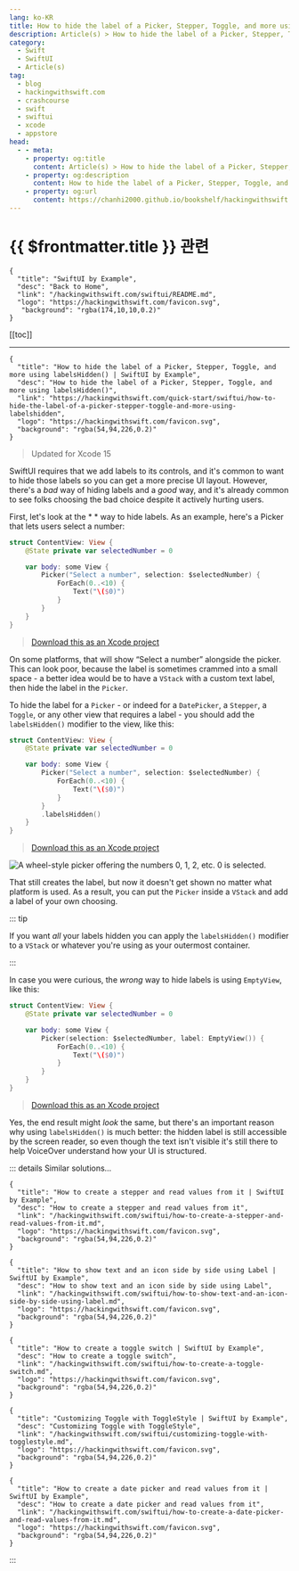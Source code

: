 ```yaml
---
lang: ko-KR
title: How to hide the label of a Picker, Stepper, Toggle, and more using labelsHidden()
description: Article(s) > How to hide the label of a Picker, Stepper, Toggle, and more using labelsHidden()
category:
  - Swift
  - SwiftUI
  - Article(s)
tag: 
  - blog
  - hackingwithswift.com
  - crashcourse
  - swift
  - swiftui
  - xcode
  - appstore
head:
  - - meta:
    - property: og:title
      content: Article(s) > How to hide the label of a Picker, Stepper, Toggle, and more using labelsHidden()
    - property: og:description
      content: How to hide the label of a Picker, Stepper, Toggle, and more using labelsHidden()
    - property: og:url
      content: https://chanhi2000.github.io/bookshelf/hackingwithswift.com/swiftui/how-to-hide-the-label-of-a-picker-stepper-toggle-and-more-using-labelshidden.html
---
```


# {{ $frontmatter.title }} 관련

```component VPCard
{
  "title": "SwiftUI by Example",
  "desc": "Back to Home",
  "link": "/hackingwithswift.com/swiftui/README.md",
  "logo": "https://hackingwithswift.com/favicon.svg",
   "background": "rgba(174,10,10,0.2)"
}
```

[[toc]]

---

```component VPCard
{
  "title": "How to hide the label of a Picker, Stepper, Toggle, and more using labelsHidden() | SwiftUI by Example",
  "desc": "How to hide the label of a Picker, Stepper, Toggle, and more using labelsHidden()",
  "link": "https://hackingwithswift.com/quick-start/swiftui/how-to-hide-the-label-of-a-picker-stepper-toggle-and-more-using-labelshidden",
  "logo": "https://hackingwithswift.com/favicon.svg",
  "background": "rgba(54,94,226,0.2)"
}
```

> Updated for Xcode 15

SwiftUI requires that we add labels to its controls, and it's common to want to hide those labels so you can get a more precise UI layout. However, there's a *bad* way of hiding labels and a *good* way, and it's already common to see folks choosing the bad choice despite it actively hurting users.

First, let's look at the *  * way to hide labels. As an example, here's a Picker that lets users select a number:

```swift
struct ContentView: View {
    @State private var selectedNumber = 0

    var body: some View {
        Picker("Select a number", selection: $selectedNumber) {
            ForEach(0..<10) {
                Text("\($0)")
            }
        }
    }
}
```

> [<FontIcon icon="fas fa-file-zipper"/>Download this as an Xcode project](https://hackingwithswift.com/files/projects/swiftui/how-to-hide-the-label-of-a-picker-stepper-toggle-and-more-using-labelshidden-1.zip)

On some platforms, that will show “Select a number” alongside the picker. This can look poor, because the label is sometimes crammed into a small space - a better idea would be to have a `VStack` with a custom text label, then hide the label in the `Picker`.

To hide the label for a `Picker` - or indeed for a `DatePicker`, a `Stepper`, a `Toggle`, or any other view that requires a label - you should add the `labelsHidden()` modifier to the view, like this:

```swift
struct ContentView: View {
    @State private var selectedNumber = 0

    var body: some View {
        Picker("Select a number", selection: $selectedNumber) {
            ForEach(0..<10) {
                Text("\($0)")
            }
        }
        .labelsHidden()        
    }
}
```

> [<FontIcon icon="fas fa-file-zipper"/>Download this as an Xcode project](https://hackingwithswift.com/files/projects/swiftui/how-to-hide-the-label-of-a-picker-stepper-toggle-and-more-using-labelshidden-2.zip)

![A wheel-style picker offering the numbers 0, 1, 2, etc. 0 is selected.](https://hackingwithswift.com/img/books/quick-start/swiftui/how-to-hide-the-label-of-a-picker-stepper-toggle-and-more-using-labelshidden-1~dark.png)

That still creates the label, but now it doesn't get shown no matter what platform is used. As a result, you can put the `Picker` inside a `VStack` and add a label of your own choosing.

::: tip

If you want *all* your labels hidden you can apply the `labelsHidden()` modifier to a `VStack` or whatever you're using as your outermost container.

:::

In case you were curious, the *wrong* way to hide labels is using `EmptyView`, like this:

```swift
struct ContentView: View {
    @State private var selectedNumber = 0

    var body: some View {
        Picker(selection: $selectedNumber, label: EmptyView()) {
            ForEach(0..<10) {
                Text("\($0)")
            }
        }
    }
}
```

> [<FontIcon icon="fas fa-file-zipper"/>Download this as an Xcode project](https://hackingwithswift.com/files/projects/swiftui/how-to-hide-the-label-of-a-picker-stepper-toggle-and-more-using-labelshidden-3.zip)

Yes, the end result might *look* the same, but there's an important reason why using `labelsHidden()` is much better: the hidden label is still accessible by the screen reader, so even though the text isn't visible it's still there to help VoiceOver understand how your UI is structured.

::: details Similar solutions…

```component VPCard
{
  "title": "How to create a stepper and read values from it | SwiftUI by Example",
  "desc": "How to create a stepper and read values from it",
  "link": "/hackingwithswift.com/swiftui/how-to-create-a-stepper-and-read-values-from-it.md",
  "logo": "https://hackingwithswift.com/favicon.svg",
  "background": "rgba(54,94,226,0.2)"
}
```

```component VPCard
{
  "title": "How to show text and an icon side by side using Label | SwiftUI by Example",
  "desc": "How to show text and an icon side by side using Label",
  "link": "/hackingwithswift.com/swiftui/how-to-show-text-and-an-icon-side-by-side-using-label.md",
  "logo": "https://hackingwithswift.com/favicon.svg",
  "background": "rgba(54,94,226,0.2)"
}
```

```component VPCard
{
  "title": "How to create a toggle switch | SwiftUI by Example",
  "desc": "How to create a toggle switch",
  "link": "/hackingwithswift.com/swiftui/how-to-create-a-toggle-switch.md",
  "logo": "https://hackingwithswift.com/favicon.svg",
  "background": "rgba(54,94,226,0.2)"
}
```

```component VPCard
{
  "title": "Customizing Toggle with ToggleStyle | SwiftUI by Example",
  "desc": "Customizing Toggle with ToggleStyle",
  "link": "/hackingwithswift.com/swiftui/customizing-toggle-with-togglestyle.md",
  "logo": "https://hackingwithswift.com/favicon.svg",
  "background": "rgba(54,94,226,0.2)"
}
```

```component VPCard
{
  "title": "How to create a date picker and read values from it | SwiftUI by Example",
  "desc": "How to create a date picker and read values from it",
  "link": "/hackingwithswift.com/swiftui/how-to-create-a-date-picker-and-read-values-from-it.md",
  "logo": "https://hackingwithswift.com/favicon.svg",
  "background": "rgba(54,94,226,0.2)"
}
```

:::

